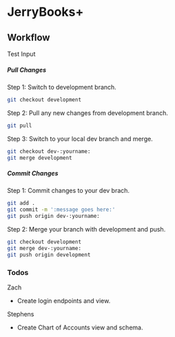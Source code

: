 # JerryBooks+

## Workflow
Test Input

##### Pull Changes
Step 1: Switch to development branch.
```sh
git checkout development 
```
Step 2: Pull any new changes from development branch.
```sh
git pull
```
Step 3: Switch to your local dev branch and merge.
```sh
git checkout dev-:yourname:
git merge development
```
##### Commit Changes
Step 1: Commit changes to your dev brach.
```sh
git add .
git commit -m ':message goes here:'
git push origin dev-:yourname:
```
Step 2: Merge your branch with development and push.
```sh
git checkout development
git merge dev-:yourname:
git push origin development
```

### Todos
Zach
 - Create login endpoints and view.

Stephens
 - Create Chart of Accounts view and schema.
